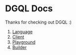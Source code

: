 # DGQL Docs

Thanks for checking out DGQL :)

1. [Language](https://github.com/danstarns/DGQL/blob/main/docs/language/index.md)
2. [Client](https://github.com/danstarns/DGQL/tree/main/packages/client)
3. [Playground](https://github.com/danstarns/DGQL/tree/main/packages/playground)
4. [Builder](https://github.com/danstarns/DGQL/tree/main/packages/builder)
